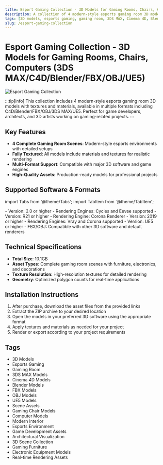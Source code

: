 ```yaml
---
title: Esport Gaming Collection - 3D Models for Gaming Rooms, Chairs, Computers (3DS MAX/C4D/Blender/FBX/OBJ/UE5)
description: A collection of 4 modern-style esports gaming room 3D models with textures and materials, available in C4D/Blender/FBX/OBJ/3DS MAX/UE5 formats.
tags: [3D models, esports gaming, gaming room, 3DS MAX, Cinema 4D, Blender, FBX, OBJ, UE5, gaming chair, computer models, scene assets]
slug: /esport-gaming-collection
---
```


# Esport Gaming Collection - 3D Models for Gaming Rooms, Chairs, Computers (3DS MAX/C4D/Blender/FBX/OBJ/UE5)

![Esport Gaming Collection](https://www.gfxcamp.com/wp-content/uploads/2025/09/Esport-Gaming-Collection-01.jpg)

:::tip[info]
This collection includes 4 modern-style esports gaming room 3D models with textures and materials, available in multiple formats including C4D/Blender/FBX/OBJ/3DS MAX/UE5. Perfect for game developers, architects, and 3D artists working on gaming-related projects.
:::

## Key Features

- **4 Complete Gaming Room Scenes**: Modern-style esports environments with detailed setups
- **Fully Textured**: All models include materials and textures for realistic rendering
- **Multi-Format Support**: Compatible with major 3D software and game engines
- **High-Quality Assets**: Production-ready models for professional projects

## Supported Software & Formats

import Tabs from '@theme/Tabs';
import TabItem from '@theme/TabItem';

<Tabs>
  <TabItem value="blender" label="Blender" default>
    - Version: 3.0 or higher
    - Rendering Engines: Cycles and Eevee supported
  </TabItem>
  <TabItem value="c4d" label="Cinema 4D">
    - Version: R21 or higher
    - Rendering Engine: Corona Renderer
  </TabItem>
  <TabItem value="3dsmax" label="3DS MAX">
    - Version: 2019 or higher
    - Rendering Engines: Vray and Corona supported
  </TabItem>
  <TabItem value="ue" label="Unreal Engine">
    - Version: UE5 or higher
  </TabItem>
  <TabItem value="other" label="Other Formats">
    - FBX/OBJ: Compatible with other 3D software and default renderers
  </TabItem>
</Tabs>

## Technical Specifications

- **Total Size**: 10.1GB
- **Asset Types**: Complete gaming room scenes with furniture, electronics, and decorations
- **Texture Resolution**: High-resolution textures for detailed rendering
- **Geometry**: Optimized polygon counts for real-time applications

## Installation Instructions

1. After purchase, download the asset files from the provided links
2. Extract the ZIP archive to your desired location
3. Open the models in your preferred 3D software using the appropriate format
4. Apply textures and materials as needed for your project
5. Render or export according to your project requirements

## Tags

- 3D Models
- Esports Gaming
- Gaming Room
- 3DS MAX Models
- Cinema 4D Models
- Blender Models
- FBX Models
- OBJ Models
- UE5 Models
- Scene Assets
- Gaming Chair Models
- Computer Models
- Modern Interior
- Esports Environment
- Game Development Assets
- Architectural Visualization
- 3D Scene Collection
- Gaming Furniture
- Electronic Equipment Models
- Real-time Rendering Assets